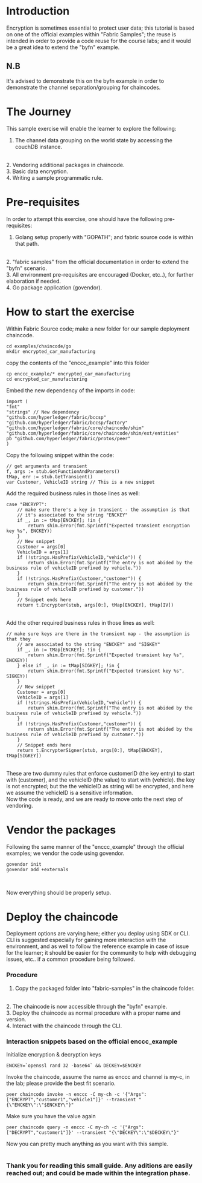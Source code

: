 # Introduction
Encryption is sometimes essential to protect user data; this tutorial is based on one of the official examples within "Fabric Samples"; the reuse is intended in order to provide a code reuse for the course labs; and it would be a great idea to extend the "byfn" example.
<br>
## N.B
It's advised to demonstrate this on the byfn example in order to demonstrate the channel separation/grouping for chaincodes.
<br>
# The Journey
This sample exercise will enable the learner to explore the following:
<br>
1. The channel data grouping on the world state by accessing the couchDB instance.
<br>
2. Vendoring additional packages in chaincode.
<br>
3. Basic data encryption.
<br>
4. Writing a sample programmatic rule.
<br>

# Pre-requisites
In order to attempt this exercise, one should have the following pre-requisites:
<br>
1. Golang setup properly with "GOPATH"; and fabric source code is within that path.
<br>
2. "fabric samples" from the official documentation in order to extend the "byfn" scenario.
<br>
3. All environment pre-requisites are encouraged (Docker, etc..), for further elaboration if needed.
<br>
4. Go package application (govendor).
<br>

# How to start the exercise
Within Fabric Source code; make a new folder for our sample deployment chaincode. 
<br>

    cd examples/chaincode/go
    mkdir encrypted_car_manufacturing

copy the contents of the "enccc_example" into this folder
<br>

    cp enccc_example/* encrypted_car_manufacturing
    cd encrypted_car_manufacturing

Embed the new dependency of the imports in code:

	import (
	"fmt"
	"strings" // New dependency
	"github.com/hyperledger/fabric/bccsp"
	"github.com/hyperledger/fabric/bccsp/factory"
	"github.com/hyperledger/fabric/core/chaincode/shim"
	"github.com/hyperledger/fabric/core/chaincode/shim/ext/entities"
	pb "github.com/hyperledger/fabric/protos/peer"
	)

Copy the following snippet within the code:
<br>
    
    // get arguments and transient
	f, args := stub.GetFunctionAndParameters()
	tMap, err := stub.GetTransient()
	var Customer, VehicleID string // This is a new snippet

Add the required business rules in those lines as well:
<br>
    
    case "ENCRYPT":
		// make sure there's a key in transient - the assumption is that
		// it's associated to the string "ENCKEY"
		if _, in := tMap[ENCKEY]; !in {
			return shim.Error(fmt.Sprintf("Expected transient encryption key %s", ENCKEY))
		}
        // New snippet
		Customer = args[0] 
		VehicleID = args[1]
		if (!strings.HasPrefix(VehicleID,"vehicle")) {
			return shim.Error(fmt.Sprintf("The entry is not abided by the business rule of vehicleID prefixed by vehicle."))
		}
		if (!strings.HasPrefix(Customer,"customer")) {
			return shim.Error(fmt.Sprintf("The entry is not abided by the business rule of vehicleID prefixed by customer."))
		}
        // Snippet ends here
		return t.Encrypter(stub, args[0:], tMap[ENCKEY], tMap[IV])

<br>
Add the other required business rules in those lines as well:
<br>

    // make sure keys are there in the transient map - the assumption is that they
		// are associated to the string "ENCKEY" and "SIGKEY"
		if _, in := tMap[ENCKEY]; !in {
			return shim.Error(fmt.Sprintf("Expected transient key %s", ENCKEY))
		} else if _, in := tMap[SIGKEY]; !in {
			return shim.Error(fmt.Sprintf("Expected transient key %s", SIGKEY))
		}
        // New snippet
		Customer = args[0]
		VehicleID = args[1]
		if (!strings.HasPrefix(VehicleID,"vehicle")) {
			return shim.Error(fmt.Sprintf("The entry is not abided by the business rule of vehicleID prefixed by vehicle."))
		}
		if (!strings.HasPrefix(Customer,"customer")) {
			return shim.Error(fmt.Sprintf("The entry is not abided by the business rule of vehicleID prefixed by customer."))
		}
        // Snippet ends here
		return t.EncrypterSigner(stub, args[0:], tMap[ENCKEY], tMap[SIGKEY])

<br>
These are two dummy rules that enforce customerID (the key entry) to start with (customer), and the vehicleID (the value) to start with (vehicle).
the key is not encrypted; but the the vehicleID as string will be encrypted, and here we assume the vehicleID is a sensitive information.
<br>
Now the code is ready, and we are ready to move onto the next step of vendoring.
<br>

# Vendor the packages
Following the same manner of the "enccc_example" through the official examples; we vendor the code using govendor.
<br>
    
    govendor init
    govendor add +externals

<br>

Now everything should be properly setup.
<br>

# Deploy the chaincode
Deployment options are varying here; either you deploy using SDK or CLI. CLI is suggested especially for gaining more interaction with the environment, and as well to follow the reference example in case of issue for the learner; it should be easier for the community to help with debugging issues, etc.. if a common procedure being followed.

### Procedure

1. Copy the packaged folder into "fabric-samples" in the chaincode folder.
<br>
2. The chaincode is now accessible through the "byfn" example.
<br>
3. Deploy the chaincode as normal procedure with a proper name and version.
<br>
4. Interact with the chaincode through the CLI.

### Interaction snippets based on the official enccc_example

Initialize encryption & decryption keys

    ENCKEY=`openssl rand 32 -base64` && DECKEY=$ENCKEY

Invoke the chaincode, assume the name as enccc and channel is my-c, in the lab; please provide the best fit scenario.

    peer chaincode invoke -n enccc -C my-ch -c '{"Args":["ENCRYPT","customer1","vehicle1"]}' --transient "{\"ENCKEY\":\"$ENCKEY\"}" 

Make sure you have the value again

    peer chaincode query -n enccc -C my-ch -c '{"Args":["DECRYPT","customer1"]}' --transient "{\"DECKEY\":\"$DECKEY\"}"

Now you can pretty much anything as you want with this sample.

# 

### Thank you for reading this small guide. Any aditions are easily reached out; and could be made within the integration phase.